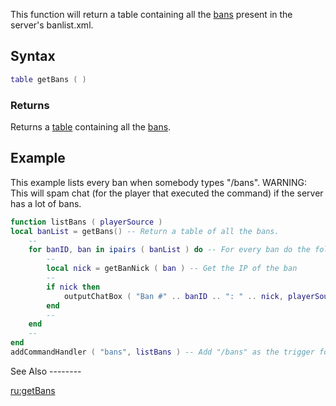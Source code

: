 This function will return a table containing all the [bans](/docs/ban.md "wikilink") present in the server's banlist.xml.

Syntax
------

``` lua
table getBans ( )
```

### Returns

Returns a [table](/docs/table.md "wikilink") containing all the [bans](/ban.md "wikilink").

Example
-------

<section name="Example 1: Server" class="server" show="true">
This example lists every ban when somebody types "/bans". WARNING: This will spam chat (for the player that executed the command) if the server has a lot of bans.

``` lua
function listBans ( playerSource )
local banList = getBans() -- Return a table of all the bans.
    --
    for banID, ban in ipairs ( banList ) do -- For every ban do the following...    
        --
        local nick = getBanNick ( ban ) -- Get the IP of the ban
        --
        if nick then
            outputChatBox ( "Ban #" .. banID .. ": " .. nick, playerSource , 255, 0, 0, true ) -- Output the ban.
        end
        --
    end
    --
end
addCommandHandler ( "bans", listBans ) -- Add "/bans" as the trigger for the function.
```

</section>
See Also
--------

[ru:getBans](/docs/ru:getbans.md "wikilink")

